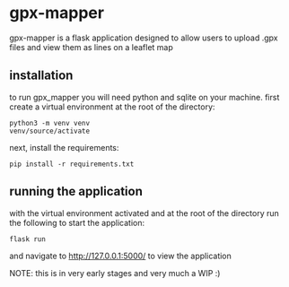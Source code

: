 # gpx-mapper
gpx-mapper is a flask application designed to allow users to upload .gpx files and view them as lines on a leaflet map

## installation
to run gpx_mapper you will need python and sqlite on your machine. first create a virtual environment at the root of the directory:

```
python3 -m venv venv
venv/source/activate
```

next, install the requirements:

```
pip install -r requirements.txt
```

## running the application

with the virtual environment activated and at the root of the directory run the following to start the application:

```
flask run
```

and navigate to http://127.0.0.1:5000/ to view the application


NOTE: this is in very early stages and very much a WIP :) 
